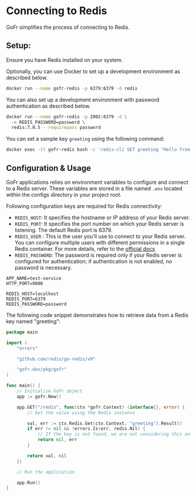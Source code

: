 # Connecting to Redis

GoFr simplifies the process of connecting to Redis.

## Setup:

Ensure you have Redis installed on your system.

Optionally, you can use Docker to set up a development environment as described below.

```bash
docker run --name gofr-redis -p 6379:6379 -d redis
```

You can also set up a development environment with password authentication as described below.

```bash
docker run --name gofr-redis -p 2002:6379 -d \
  -e REDIS_PASSWORD=password \
  redis:7.0.5 --requirepass password
```

You can set a sample key `greeting` using the following command:

```bash
docker exec -it gofr-redis bash -c 'redis-cli SET greeting "Hello from Redis."'
```

## Configuration & Usage

GoFr applications relies on environment variables to configure and connect to a Redis server. 
These variables are stored in a file named `.env` located within the configs directory in your project root.

Following configuration keys are required for Redis connectivity:

* `REDIS_HOST`: It specifies the hostname or IP address of your Redis server.
* `REDIS_PORT`: It specifies the port number on which your Redis server is listening. The default Redis port is 6379.
* `REDIS_USER` : This is the user you'll use to connect to your Redis server. You can configure multiple users with different permissions in a single Redis container. For more details, refer to the [official docs](https://redis.io/docs/latest/operate/oss_and_stack/management/security/acl/)
* `REDIS_PASSWORD`: The password is required only if your Redis server is configured for authentication; if authentication is not enabled, no password is necessary.
```dotenv
APP_NAME=test-service
HTTP_PORT=9000

REDIS_HOST=localhost
REDIS_PORT=6379
REDIS_PASSWORD=password
```

The following code snippet demonstrates how to retrieve data from a Redis key named "greeting":

```go
package main

import (
	"errors"

	"github.com/redis/go-redis/v9"

	"gofr.dev/pkg/gofr"
)

func main() {
	// Initialize GoFr object
	app := gofr.New()

	app.GET("/redis", func(ctx *gofr.Context) (interface{}, error) {
		// Get the value using the Redis instance

		val, err := ctx.Redis.Get(ctx.Context, "greeting").Result()
		if err != nil && !errors.Is(err, redis.Nil) {
			// If the key is not found, we are not considering this an error and returning ""
			return nil, err
		}

		return val, nil
	})

	// Run the application

	app.Run()
}
```

